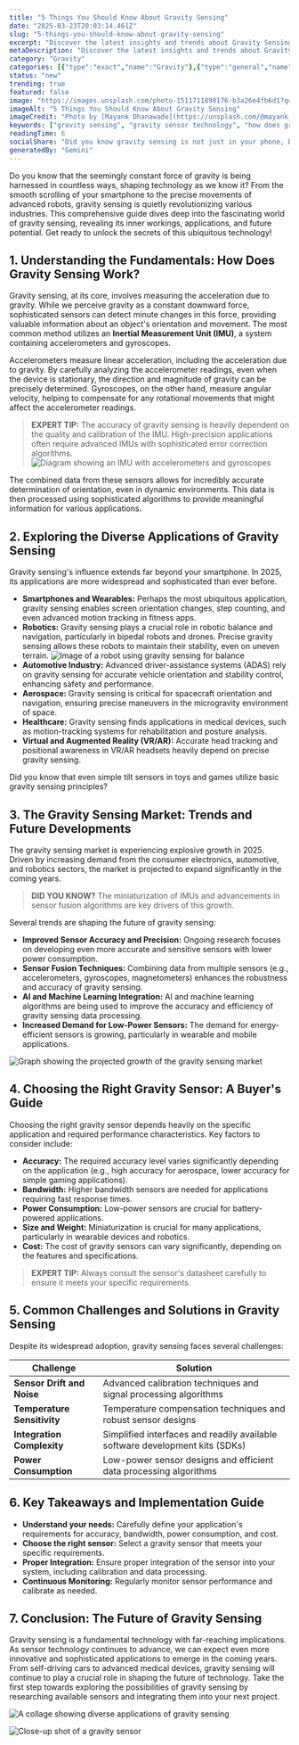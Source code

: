 ```yaml
---
title: "5 Things You Should Know About Gravity Sensing"
date: "2025-03-23T20:03:14.461Z"
slug: "5-things-you-should-know-about-gravity-sensing"
excerpt: "Discover the latest insights and trends about Gravity Sensing. This comprehensive guide covers everything you need to know about Gravity Sensing in 2025."
metaDescription: "Discover the latest insights and trends about Gravity Sensing. This comprehensive guide covers everything you need to know about Gravity Sensing in 2025."
category: "Gravity"
categories: [{"type":"exact","name":"Gravity"},{"type":"general","name":"Engineering"},{"type":"medium","name":"Robotics"},{"type":"specific","name":"Inertial Measurement"},{"type":"niche","name":"Microelectromechanical Systems"}]
status: "new"
trending: true
featured: false
image: "https://images.unsplash.com/photo-1511711890176-b3a26e4fb6d1?q=85&w=1200&fit=max&fm=webp&auto=compress"
imageAlt: "5 Things You Should Know About Gravity Sensing"
imageCredit: "Photo by [Mayank Dhanawade](https://unsplash.com/@mayank_dhanawade) on Unsplash"
keywords: ["gravity sensing", "gravity sensor technology", "how does gravity sensing work", "buy gravity sensor", "gravity sensing applications", "gravity sensor for robotics", "best gravity sensor", "gravity sensing in smartphones", "inertial measurement unit gravity sensing", "gravity sensing market research"]
readingTime: 6
socialShare: "Did you know gravity sensing is not just in your phone, but also guiding robots, cars, and even spacecraft?  The seemingly simple force of gravity is quietly powering a technological revolution."
generatedBy: "Gemini"
---
```




Do you know that the seemingly constant force of gravity is being harnessed in countless ways, shaping technology as we know it?  From the smooth scrolling of your smartphone to the precise movements of advanced robots, gravity sensing is quietly revolutionizing various industries. This comprehensive guide dives deep into the fascinating world of gravity sensing, revealing its inner workings, applications, and future potential. Get ready to unlock the secrets of this ubiquitous technology!

## 1. Understanding the Fundamentals: How Does Gravity Sensing Work?

Gravity sensing, at its core, involves measuring the acceleration due to gravity.  While we perceive gravity as a constant downward force, sophisticated sensors can detect minute changes in this force, providing valuable information about an object's orientation and movement.  The most common method utilizes an **Inertial Measurement Unit (IMU)**, a system containing accelerometers and gyroscopes.

Accelerometers measure linear acceleration, including the acceleration due to gravity. By carefully analyzing the accelerometer readings, even when the device is stationary, the direction and magnitude of gravity can be precisely determined.  Gyroscopes, on the other hand, measure angular velocity, helping to compensate for any rotational movements that might affect the accelerometer readings.

> **EXPERT TIP:** The accuracy of gravity sensing is heavily dependent on the quality and calibration of the IMU.  High-precision applications often require advanced IMUs with sophisticated error correction algorithms. ![Diagram showing an IMU with accelerometers and gyroscopes](https://images.unsplash.com/photo-1572417051886-c16f1253a604?q=85&w=1200&fit=max&fm=webp&auto=compress)

The combined data from these sensors allows for incredibly accurate determination of orientation, even in dynamic environments.  This data is then processed using sophisticated algorithms to provide meaningful information for various applications.

## 2. Exploring the Diverse Applications of Gravity Sensing

Gravity sensing's influence extends far beyond your smartphone.  In 2025, its applications are more widespread and sophisticated than ever before.

* **Smartphones and Wearables:**  Perhaps the most ubiquitous application, gravity sensing enables screen orientation changes, step counting, and even advanced motion tracking in fitness apps.
* **Robotics:**  Gravity sensing plays a crucial role in robotic balance and navigation, particularly in bipedal robots and drones. Precise gravity sensing allows these robots to maintain their stability, even on uneven terrain. ![Image of a robot using gravity sensing for balance](https://images.unsplash.com/photo-1563974876412-77c51386dcad?q=85&w=1200&fit=max&fm=webp&auto=compress)
* **Automotive Industry:**  Advanced driver-assistance systems (ADAS) rely on gravity sensing for accurate vehicle orientation and stability control, enhancing safety and performance.
* **Aerospace:**  Gravity sensing is critical for spacecraft orientation and navigation, ensuring precise maneuvers in the microgravity environment of space.
* **Healthcare:**  Gravity sensing finds applications in medical devices, such as motion-tracking systems for rehabilitation and posture analysis.
* **Virtual and Augmented Reality (VR/AR):**  Accurate head tracking and positional awareness in VR/AR headsets heavily depend on precise gravity sensing.

Did you know that even simple tilt sensors in toys and games utilize basic gravity sensing principles?

## 3.  The Gravity Sensing Market: Trends and Future Developments

The gravity sensing market is experiencing explosive growth in 2025. Driven by increasing demand from the consumer electronics, automotive, and robotics sectors,  the market is projected to expand significantly in the coming years.

> **DID YOU KNOW?**  The miniaturization of IMUs and advancements in sensor fusion algorithms are key drivers of this growth.

Several trends are shaping the future of gravity sensing:

* **Improved Sensor Accuracy and Precision:**  Ongoing research focuses on developing even more accurate and sensitive sensors with lower power consumption.
* **Sensor Fusion Techniques:**  Combining data from multiple sensors (e.g., accelerometers, gyroscopes, magnetometers) enhances the robustness and accuracy of gravity sensing.
* **AI and Machine Learning Integration:**  AI and machine learning algorithms are being used to improve the accuracy and efficiency of gravity sensing data processing.
* **Increased Demand for Low-Power Sensors:**  The demand for energy-efficient sensors is growing, particularly in wearable and mobile applications.

![Graph showing the projected growth of the gravity sensing market](https://images.unsplash.com/photo-1511711890176-b3a26e4fb6d1?q=85&w=1200&fit=max&fm=webp&auto=compress)

## 4.  Choosing the Right Gravity Sensor: A Buyer's Guide

Choosing the right gravity sensor depends heavily on the specific application and required performance characteristics.  Key factors to consider include:

* **Accuracy:**  The required accuracy level varies significantly depending on the application (e.g., high accuracy for aerospace, lower accuracy for simple gaming applications).
* **Bandwidth:**  Higher bandwidth sensors are needed for applications requiring fast response times.
* **Power Consumption:**  Low-power sensors are crucial for battery-powered applications.
* **Size and Weight:**  Miniaturization is crucial for many applications, particularly in wearable devices and robotics.
* **Cost:**  The cost of gravity sensors can vary significantly, depending on the features and specifications.

> **EXPERT TIP:**  Always consult the sensor's datasheet carefully to ensure it meets your specific requirements.

## 5.  Common Challenges and Solutions in Gravity Sensing

Despite its widespread adoption, gravity sensing faces several challenges:

| Challenge                     | Solution                                                                   |
|------------------------------|---------------------------------------------------------------------------|
| **Sensor Drift and Noise**    | Advanced calibration techniques and signal processing algorithms             |
| **Temperature Sensitivity**   | Temperature compensation techniques and robust sensor designs                 |
| **Integration Complexity**    | Simplified interfaces and readily available software development kits (SDKs) |
| **Power Consumption**         | Low-power sensor designs and efficient data processing algorithms          |

## 6. Key Takeaways and Implementation Guide

* **Understand your needs:**  Carefully define your application's requirements for accuracy, bandwidth, power consumption, and cost.
* **Choose the right sensor:**  Select a gravity sensor that meets your specific requirements.
* **Proper Integration:**  Ensure proper integration of the sensor into your system, including calibration and data processing.
* **Continuous Monitoring:**  Regularly monitor sensor performance and calibrate as needed.

## 7.  Conclusion: The Future of Gravity Sensing

Gravity sensing is a fundamental technology with far-reaching implications.  As sensor technology continues to advance, we can expect even more innovative and sophisticated applications to emerge in the coming years.  From self-driving cars to advanced medical devices, gravity sensing will continue to play a crucial role in shaping the future of technology.  Take the first step towards exploring the possibilities of gravity sensing by researching available sensors and integrating them into your next project.

![A collage showing diverse applications of gravity sensing](https://images.unsplash.com/photo-1515518679833-bd591c22149e?q=85&w=1200&fit=max&fm=webp&auto=compress)

![Close-up shot of a gravity sensor](https://images.unsplash.com/photo-1575845977536-a31d0664cac0?q=85&w=1200&fit=max&fm=webp&auto=compress)
